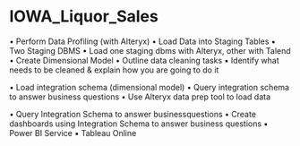 # IOWA_Liquor_Sales

• Perform Data Profiling (with Alteryx)
• Load Data into Staging Tables
▪ Two Staging DBMS
▪ Load one staging dbms with Alteryx, other with Talend
• Create Dimensional Model
• Outline data cleaning tasks
▪ Identify what needs to be cleaned & explain how you are going to do it

• Load integration schema (dimensional model)
• Query integration schema to answer business questions
• Use Alteryx data prep tool to load data

• Query Integration Schema to answer businessquestions
• Create dashboards using Integration Schema
to answer business questions
▪ Power BI Service
▪ Tableau Online
